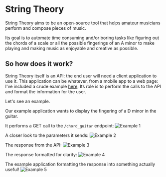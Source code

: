 # String Theory

String Theory aims to be an open-source tool that helps amateur musicians perform and compose pieces of music.


Its goal is to automate time consuming and/or boring tasks like figuring out the chords of a scale or all the possible
fingerings of an A minor to make playing and making music as enjoyable and creative as possible.

## So how does it work?

String Theory itself is an API: the end user will need a client application to use it.
This application can be whatever, from a mobile app to a web page: I've included a crude example
[here](https://github.com/skycleaver/string_theory_frontend).
Its role is to perform the calls to the API and format the information for the user.

Let's see an example.

Our example application wants to display the fingering of a D minor in the guitar.

It performs a GET call to the `/chord_guitar` endpoint:
![Example 1](http://imgur.com/g2uHACi)

A closer look to the parameters it sends:
![Example 2](http://imgur.com/nXt4bXY)

The response from the API:
![Example 3](http://imgur.com/oa1ysAh)

The response formatted for clarity:
![Example 4](http://imgur.com/otogHqE)

The example application formatting the response into something actually useful!
![Example 5](http://imgur.com/GzHk7Aa)
